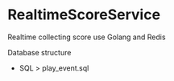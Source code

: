 # RealtimeScoreService
Realtime collecting score use Golang and Redis 

Database structure 
 - SQL > play_event.sql
